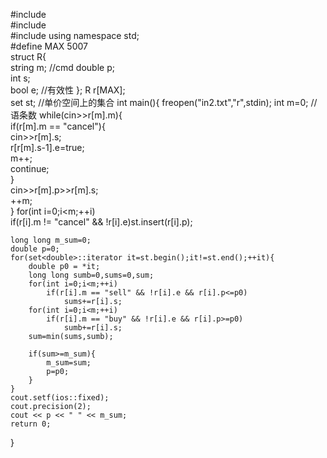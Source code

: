 #include<iostream>  
#include<set>  
#include<string>
using namespace std;  
#define MAX 5007  
struct R{  
    string m;  //cmd
    double p;  
    int s;  
    bool e;  //有效性
};
R r[MAX];  
set<double> st;  //单价空间上的集合
int main(){
	freopen("in2.txt","r",stdin);
    int m=0;  //语条数
    while(cin>>r[m].m){     
        if(r[m].m == "cancel"){  
            cin>>r[m].s;  
            r[r[m].s-1].e=true;  
            m++;  
            continue;  
        }  
        cin>>r[m].p>>r[m].s;  
        ++m;  
    }
    for(int i=0;i<m;++i)  
        if(r[i].m != "cancel" && !r[i].e)st.insert(r[i].p);  
      
    long long m_sum=0;  
    double p=0;  
    for(set<double>::iterator it=st.begin();it!=st.end();++it){  
        double p0 = *it;  
        long long sumb=0,sums=0,sum;  
        for(int i=0;i<m;++i)  
            if(r[i].m == "sell" && !r[i].e && r[i].p<=p0)
				sums+=r[i].s;  
        for(int i=0;i<m;++i)  
            if(r[i].m == "buy" && !r[i].e && r[i].p>=p0)
				sumb+=r[i].s;  
        sum=min(sums,sumb);  
          
        if(sum>=m_sum){  
            m_sum=sum;  
            p=p0;  
        }  
    }  
	cout.setf(ios::fixed);
	cout.precision(2);
	cout << p << " " << m_sum; 
    return 0;  
}
